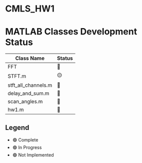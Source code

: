 # CMLS_HW1


# MATLAB Classes Development Status

| Class Name                             | Status       |
|---------------------------------------|--------------------------|
| FFT                                 | :red_circle: |
| STFT.m                              | :yellow_circle:  |
| stft_all_channels.m                 | :red_circle:  |
| delay_and_sum.m                     | :red_circle: |
| scan_angles.m                       | :red_circle:|
| hw1.m                               | :red_circle: |

## Legend

- :green_circle: Complete
- :green_circle: In Progress
- :green_circle: Not Implemented
